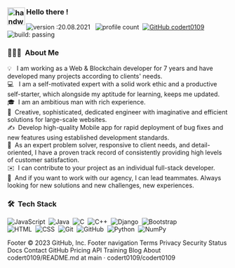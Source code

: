### <img alt="handwavegif" src="https://user-images.githubusercontent.com/39513876/112366216-8cfe7400-8cfe-11eb-8116-7d3dbae20e97.gif" width='40' align="left"/> Hello there !
![version :20.08.2021](https://img.shields.io/badge/version-20.08.2021-informational) &nbsp;
![profile count](https://komarev.com/ghpvc/?username=codert0109&color=red)&nbsp;
[![GitHub codert0109](https://img.shields.io/github/followers/codert0109?label=follow&style=social)](https://github.com/codert0109)&nbsp;
![build: passing](https://img.shields.io/badge/build-passing-success)
### 👨🏻‍💻 &nbsp;About Me

💡 &nbsp; I am working as a Web & Blockchain developer for 7 years and have developed many projects according to clients' needs. \
💻 &nbsp; I am a self-motivated expert with a solid work ethic and a productive self-starter, which alongside my aptitude for learning, keeps me updated. \
🎓&nbsp; I am an ambitious man with rich experience.\
🌱 &nbsp;Creative, sophisticated, dedicated engineer with imaginative and efficient solutions for large-scale websites.\
✍️ &nbsp;Develop high-quality Mobile app for rapid deployment of bug fixes and new features using established development standards. \
💬 &nbsp;As an expert problem solver, responsive to client needs, and detail-oriented, I have a proven track record of consistently providing high levels of customer satisfaction.\
✉️ &nbsp;I can contribute to your project as an individual full-stack developer. \
📄 &nbsp;And if you want to work with our agency, I can lead teammates. Always looking for new solutions and new challenges, new experiences.


### 🛠 &nbsp;Tech Stack


![JavaScript](https://img.shields.io/badge/-JavaScript-05122A?style=flat&logo=javascript)&nbsp;
![Java](https://img.shields.io/badge/-Java-05122A?style=flat&logo=Java&logoColor=FFA518)&nbsp;
![C](https://img.shields.io/badge/-C-05122A?style=flat&logo=C&logoColor=A8B9CC)&nbsp;
![C++](https://img.shields.io/badge/-C++-05122A?style=flat&logo=C%2B%2B&logoColor=00599C)&nbsp;
![Django](https://img.shields.io/badge/-Django-05122A?style=flat&logo=django&logoColor=092E20)&nbsp;
![Bootstrap](https://img.shields.io/badge/-Bootstrap-05122A?style=flat&logo=bootstrap&logoColor=563D7C)\
![HTML](https://img.shields.io/badge/-HTML-05122A?style=flat&logo=HTML5)&nbsp;
![CSS](https://img.shields.io/badge/-CSS-05122A?style=flat&logo=CSS3&logoColor=1572B6)&nbsp;
![Git](https://img.shields.io/badge/-Git-05122A?style=flat&logo=git)&nbsp;
![GitHub](https://img.shields.io/badge/-GitHub-05122A?style=flat&logo=github)&nbsp;
![Python](https://img.shields.io/badge/-Python-05122A?style=flat&logo=python)&nbsp;
![NumPy](https://img.shields.io/badge/numpy%20-%23013243.svg?&style=flat&logo=numpy&logoColor=white)&nbsp;

<!--
**codert0109/codert0109** is a ✨ _special_ ✨ repository because its `README.md` (this file) appears on your GitHub profile.
Here are some ideas to get you started:
- 🔭 I’m currently working on ...
- 🌱 I’m currently learning ...
- 👯 I’m looking to collaborate on ...
- 🤔 I’m looking for help with ...
- 💬 Ask me about ...
- 📫 How to reach me: ...
- 😄 Pronouns: ...
- ⚡ Fun fact: ...
-->








Footer
© 2023 GitHub, Inc.
Footer navigation
Terms
Privacy
Security
Status
Docs
Contact GitHub
Pricing
API
Training
Blog
About
codert0109/README.md at main · codert0109/codert0109 
